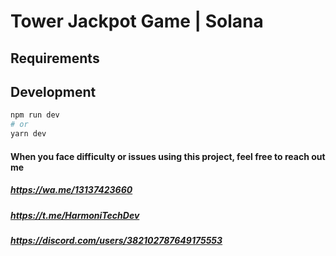 # Tower Jackpot Game | Solana 

## Requirements

## Development

```bash
npm run dev
# or
yarn dev
```

#### When you face difficulty or issues using this project, feel free to reach out me
##### https://wa.me/13137423660
##### https://t.me/HarmoniTechDev
##### https://discord.com/users/382102787649175553